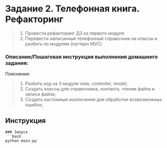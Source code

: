 # Задание 2. Телефонная книга. Рефакторинг

> 1. Провести рефакторинг ДЗ из первого модуля
> 2. Перевести написанный телефонный справочник на классы и разбить по модулям (паттерн MVC)

### Описание/Пошаговая инструкция выполнения домашнего задания:
Пояснения:
> 1. Разбить код на 3 модуля view, controller, model;
> 2. Создать классы для справочника, контакта, чтения файла и записи файла;
> 3. Создать кастомные исключения для обработки всевозможных ошибок;

## Инструкция
```
### Запуск
```bash
python main.py
```
